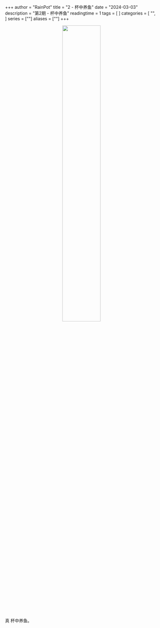 +++
author = "RainPot"
title = "2 - 杯中养鱼"
date = "2024-03-03"
description = "第2期 - 杯中养鱼"
readingtime = 1
tags = [
]
categories = [
"",
]
series = [""]
aliases = [""]
+++
<center><img src="/images/WechatIMG144.jpg" width="50%" height="50%" /></center>
真 杯中养鱼。
